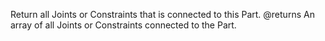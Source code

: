 Return all Joints or Constraints that is connected to this Part.
@returns An array of all Joints or Constraints connected to the Part.